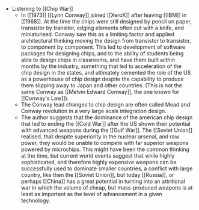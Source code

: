 - Listening to [[Chip War]]
	- In [[1973]] [[Lynn Conway]] joined [[XeroX]] after leaving [[IBM]] in [[1968]]. At the time the chips were still designed by pencil on paper, transistor by transitor, edging elements often cut with a knife, and miniaturised. Conway saw this as a limiting factor and applied architectural thinking moving the design from transistor to transistor, to component by component. This led to development of software packages for designing chips, and to the ability of students being able to design chips in classrooms, and have them built within months by the industry, something that led to acceleration of the chip design in the states, and ultimately cemented the role of the US as a powerhouse of chip design despite the capability to produce them slipping away to Japan and other countries. 
	  (This is not the same Conway as [[Melvin Edward Conway]], the one known for [[Conway's Law]]).
	- The Conway lead changes to chip design are often called Mead and Conway revolution in a very large scale integration design.
	- The author suggests that the dominance of the american chip design that led to ending the [[Cold War]] after the US shown their potential with advanced weapons during the [[Gulf War]]. The [[Soviet Union]] realised, that despite superiority in the nuclear arsenal, and raw power, they would be unable to compete with far superior weapons powered by microchips. This might have been the common thinking at the time, but current world events suggest that while highly sophisticated, and therefore highly expensive weapons can be successfully used to dominate smaller countries, a conflict with large country, like then the [[Soviet Union]], but today [[Russia]], or perhaps [[China]] has a great potential in turning into an attritional war in which the volume of cheap, but mass-produced weapons is at least as important as the level of advancement in a given technology.